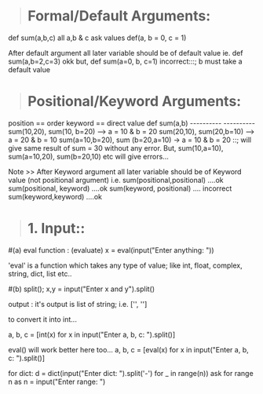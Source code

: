 > # Formal/Default Arguments:
def sum(a,b,c)  all a,b & c ask values 
def(a, b = 0, c = 1)

After default argument all later variable should be of default value
ie. def sum(a,b=2,c=3) okk
but, def sum(a=0, b, c=1) incorrect:::; b must take a default value

> # Positional/Keyword Arguments:
position == order
keyword == direct value
def sum(a,b)
    ----------
    ----------
sum(10,20), sum(10, b=20) --> a = 10 & b = 20
sum(20,10), sum(20,b=10)  -->  a = 20 & b = 10
sum(a=10,b=20), sum (b=20,a=10) -> a = 10 & b = 20 ::;
will give same result of sum = 30 without any error.
But,
sum(10,a=10),  sum(a=10,20), sum(b=20,10) etc will give errors...

Note >> After Keyword argument all later variable should be of Keyword value (not positional argument)
i.e.
sum(positional,positional) ....ok
sum(positional, keyword) ....ok
sum(keyword, positional) .... incorrect
sum(keyword,keyword) ....ok



> # 1. Input::
   
#(a) eval function : (evaluate) 
x = eval(input("Enter anything: "))

'eval'  is a function which takes any type of value;
like int, float, complex, string, dict, list etc..

#(b) split();
x,y = input("Enter x and y").split()

output : it's output is list of string;  i.e. ['', '']

to convert it into int... 

a, b, c = [int(x) for x in input("Enter a, b, c: ").split()]

eval() will work better here too...
a, b, c = [eval(x) for x in input("Enter a, b, c: ").split()]

for dict:
d = dict(input("Enter dict: ").split('-') for _ in range(n))
ask for range n as n = input("Enter range: ")